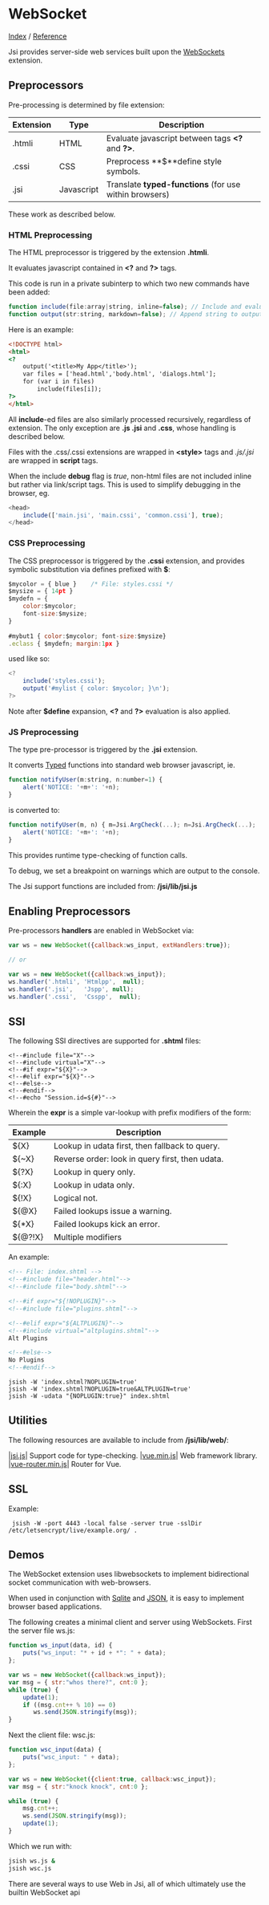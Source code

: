 WebSocket
========
[Index](Index.md "Jsi Documentation Index") /  [Reference](Reference.md "Generated Command Reference")


Jsi provides server-side web services built upon the [WebSockets](Builtins.md#WebSocket) extension.

## Preprocessors

Pre-processing is determined by file extension:


Extension | Type       | Description
----------|------------|---------------------------------------------------------------------
.htmli    | HTML       | Evaluate javascript between tags **&lt;?** and **?&gt;**.
.cssi     | CSS        | Preprocess **$**define style symbols.
.jsi      | Javascript | Translate **typed-functions** (for use within browsers)

These work as described below.

### HTML Preprocessing
The HTML preprocessor is triggered by the extension <b>.htmli</b>.

It evaluates javascript contained in <b>&lt;?</b> and <b>?&gt;</b> tags.

This code is run in a private subinterp to which two new commands have been added:

``` js
function include(file:array|string, inline=false); // Include and evaluate files.
function output(str:string, markdown=false); // Append string to output.
```

Here is an example:

``` html
<!DOCTYPE html>
<html>
<?
    output('<title>My App</title>');
    var files = ['head.html','body.html', 'dialogs.html'];
    for (var i in files)
        include(files[i]);
?>
</html>
```

All <b>include</b>-ed files are also similarly processed recursively, regardless of extension.
The only exception are <b>.js .jsi</b> and <b>.css</b>,
whose handling is described below.

Files with the .css/.cssi extensions are wrapped in <b>&lt;style></b> tags
and *.js/.jsi* are wrapped in **script** tags.

When the include **debug** flag is *true*, non-html files are not included inline but rather
via link/script tags.  This is used to simplify debugging in the browser, eg.

``` js
<head>
    include(['main.jsi', 'main.cssi', 'common.cssi'], true);
</head>
```

### CSS Preprocessing
The CSS preprocessor is triggered by the <b>.cssi</b> extension, and provides symbolic substitution via defines prefixed with <b>$</b>:

``` js
$mycolor = { blue }    /* File: styles.cssi */
$mysize = { 14pt }
$mydefn = {
    color:$mycolor;
    font-size:$mysize;
}
  
#mybut1 { color:$mycolor; font-size:$mysize}
.eclass { $mydefn; margin:1px }
```

used like so:

``` js
<?
    include('styles.cssi');
    output('#mylist { color: $mycolor; }\n');
?>
```

Note  after **$define** expansion, <b>&lt;?</b> and <b>?&gt;</b> evaluation is also applied.

### JS Preprocessing

The type pre-processor is triggered by the **.jsi** extension.

It converts [Typed](Functions.md) functions into standard web browser javascript, ie.

``` js
function notifyUser(m:string, n:number=1) {
    alert('NOTICE: '+m+': '+n);
}
```

is converted to:

``` js
function notifyUser(m, n) { m=Jsi.ArgCheck(...); n=Jsi.ArgCheck(...);
    alert('NOTICE: '+m+': '+n);
}
```

This provides runtime type-checking of function calls.

To debug, we set a breakpoint on warnings which are output
to the console.

The Jsi support functions are included from: <b>/jsi/lib/jsi.js</b>

## Enabling Preprocessors

Pre-processors **handlers** are enabled in WebSocket via:

``` js
var ws = new WebSocket({callback:ws_input, extHandlers:true});

// or

var ws = new WebSocket({callback:ws_input});
ws.handler('.htmli', 'Htmlpp',  null);
ws.handler('.jsi',   'Jspp', null);
ws.handler('.cssi',  'Csspp',  null);
```

## SSI

The following SSI directives are supported for **.shtml** files:

    <!--#include file="X"-->
    <!--#include virtual="X"-->
    <!--#if expr="${X}"-->
    <!--#elif expr="${X}"-->
    <!--#else-->
    <!--#endif-->
    <!--#echo "Session.id=${#}"-->

Wherein the **expr** is a simple var-lookup with prefix modifiers of the form:

|Example|Description|
|-------|---|
|${X}   | Lookup in udata first, then fallback to query. |
|${~X}  | Reverse order: look in query first, then udata. |
|${?X}  | Lookup in query only. |
|${:X}  | Lookup in udata only. |
|${!X}  | Logical not. |
|${@X}  | Failed lookups issue a warning. |
|${*X}  | Failed lookups kick an error. |
|${@?!X}| Multiple modifiers |

An example:

``` html
<!-- File: index.shtml -->
<!--#include file="header.html"-->
<!--#include file="body.shtml"-->

<!--#if expr="${!NOPLUGIN}"-->
<!--#include file="plugins.shtml"-->

<!--#elif expr="${ALTPLUGIN}"-->
<!--#include virtual="altplugins.shtml"-->
Alt Plugins

<!--#else-->
No Plugins
<!--#endif-->
```

```
jsish -W 'index.shtml?NOPLUGIN=true'
jsish -W 'index.shtml?NOPLUGIN=true&ALTPLUGIN=true'
jsish -W -udata "{NOPLUGIN:true}" index.shtml
```

## Utilities

The following resources are available to include from **/jsi/lib/web/**:

|[jsi.js](Misc.md#jsi-js)| Support code for type-checking.
|[vue.min.js](https://vuejs.org/)| Web framework library.
|[vue-router.min.js](https://router.vuejs.org/)| Router for Vue.

## SSL

Example:

     jsish -W -port 4443 -local false -server true -sslDir /etc/letsencrypt/live/example.org/ .

## Demos

The WebSocket extension uses libwebsockets to implement
bidirectional socket communication with web-browsers.

When used in conjunction with [Sqlite](Sqlite.md) and [JSON](Builtins.md#json),
it is easy to implement browser based applications.


The following creates a minimal client and server using WebSockets.
First the server file ws.js:

``` js
function ws_input(data, id) {
    puts("ws_input: "* + id + *": " + data);
};

var ws = new WebSocket({callback:ws_input});
var msg = { str:"whos there?", cnt:0 };
while (true) {
    update(1);
    if ((msg.cnt++ % 10) == 0)
       ws.send(JSON.stringify(msg));
}
```

Next the client file: wsc.js:

``` js
function wsc_input(data) {
    puts("wsc_input: " + data);
};

var ws = new WebSocket({client:true, callback:wsc_input});
var msg = { str:"knock knock", cnt:0 };

while (true) {
    msg.cnt++;
    ws.send(JSON.stringify(msg));
    update(1);
}
```

Which we run with:

``` bash
jsish ws.js &
jsish wsc.js
```

There are several ways to use Web in Jsi, all of which ultimately use
the builtin WebSocket api


